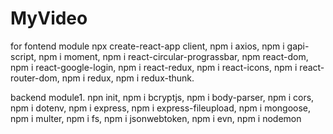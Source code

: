 # MyVideo
for fontend module
npx create-react-app client,
npm i axios,
npm i gapi-script,
 npm i moment,
npm i react-circular-prograssbar,
npm react-dom,
npm i react-google-login,
npm i react-redux,
npm i react-icons,
npm i  react-router-dom,
npm i redux,
npm i redux-thunk.

backend module1.
npn init,
npm i bcryptjs,
npm i body-parser,
npm i cors,
npm i dotenv,
npm i express,
npm i express-fileupload,
npm i mongoose,
npm i multer,
npm i fs,
npm i jsonwebtoken,
npm i evn,
npm i nodemon 
